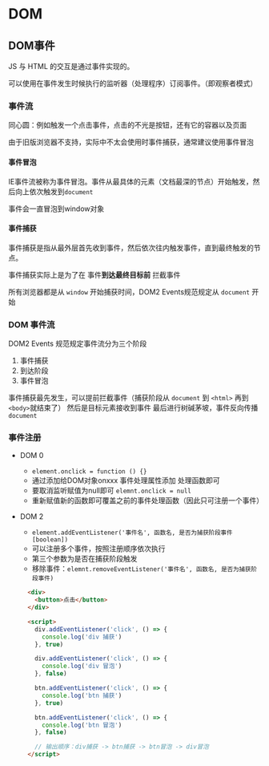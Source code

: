 # DOM

## DOM事件

JS 与 HTML 的交互是通过事件实现的。

可以使用在事件发生时候执行的监听器（处理程序）订阅事件。（即观察者模式）

### 事件流

同心圆：例如触发一个点击事件，点击的不光是按钮，还有它的容器以及页面

由于旧版浏览器不支持，实际中不太会使用时事件捕获，通常建议使用事件冒泡

#### 事件冒泡

IE事件流被称为事件冒泡。事件从最具体的元素（文档最深的节点）开始触发，然后向上依次触发到`document`

事件会一直冒泡到window对象

#### 事件捕获

事件捕获是指从最外层首先收到事件，然后依次往内触发事件，直到最终触发的节点。

事件捕获实际上是为了在 事件**到达最终目标前** 拦截事件

所有浏览器都是从 `window` 开始捕获时间，DOM2 Events规范规定从 `document` 开始

### DOM 事件流

DOM2 Events 规范规定事件流分为三个阶段

1. 事件捕获
2. 到达阶段
3. 事件冒泡

事件捕获最先发生，可以提前拦截事件（捕获阶段从 `document` 到 `<html>` 再到 `<body>`就结束了）
然后是目标元素接收到事件
最后进行树碱茅坡，事件反向传播`document`

### 事件注册

- DOM 0

  - `element.onclick = function () {}`
  - 通过添加给DOM对象onxxx 事件处理属性添加 处理函数即可
  - 要取消监听赋值为null即可 `elemnt.onclick = null`
  - 重新赋值新的函数即可覆盖之前的事件处理函数（因此只可注册一个事件）

- DOM 2

  - `element.addEventListener('事件名', 函数名, 是否为捕获阶段事件[boolean])`
  - 可以注册多个事件，按照注册顺序依次执行
  - 第三个参数为是否在捕获阶段触发
  - 移除事件：`elemnt.removeEventListener('事件名', 函数名, 是否为捕获阶段事件)`

  ```html
    <div>
      <button>点击</button>
    </div>

    <script>
      div.addEventListener('click', () => {
        console.log('div 捕获')
      }, true)

      div.addEventListener('click', () => {
        console.log('div 冒泡')
      }, false)

      btn.addEventListener('click', () => {
        console.log('btn 捕获')
      }, true)

      btn.addEventListener('click', () => {
        console.log('btn 冒泡')
      }, false)

      // 输出顺序：div捕获 -> btn捕获 -> btn冒泡 -> div冒泡
    </script>
  ```